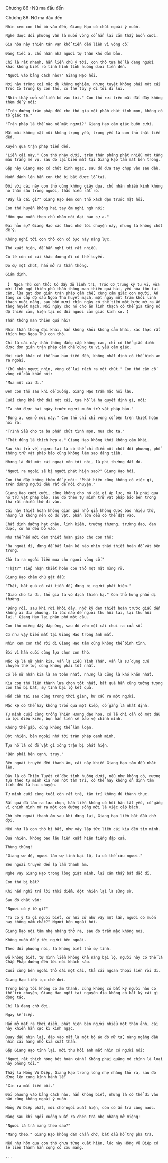 




Chương 86 : Nữ ma đầu đến


Chương 86: Nữ ma đầu đến

	Nhìn xem con thỏ bò vào đến, Giang Hạo có chút ngoài ý muốn.

	Nghe được đối phương vẫn là muốn vòng cổ hắn lại cảm thấy buồn cười.

	Gia hỏa này thiên tân vạn khổ tiến đến liền vì vòng cổ.

	Đáng tiếc a, chủ nhân nhà ngươi tự thân khó đảm bảo.

	Chỉ là rất nhanh, hắn liền chú ý tới, con thỏ tựa hồ là đang người khác không biết rõ tình hình tình huống dưới tiến đến.

	"Ngươi vào bằng cách nào?" Giang Hạo hỏi.

	Nơi này trông coi mặc dù không nghiêm, nhưng tuyệt không phải một cái Trúc Cơ trung kỳ con thỏ, có thể tùy ý đi tới đi lui.

	"Nhìn thấy cửa sổ liền bò vào tới." Con thỏ rơi trên mặt đất đầy không thèm để ý nói:

	"Trên đường trận pháp đều cho thỏ gia một phần chút tình mọn, không có tố giác ta."

	"Trận pháp là thế nào nể mặt ngươi?" Giang Hạo cảm giác buồn cười.

	Mặt mũi không mặt mũi không trọng yếu, trọng yếu là con thỏ thật tiến đến.

	Xuyên qua trận pháp tiến đến.

	"Liền cái này." Con thỏ nhảy dưới, trên thân phảng phất nhiều một tầng màu trắng mê vụ, sau đó lại biến mất tại Giang Hạo tầm mắt bên trong.

	Gặp này Giang Hạo có chút kinh ngạc, sau đó đưa tay chụp vào sau đầu.

	Muốn đánh lén hắn con thỏ bị bắt được lỗ tai.

	Đối với cái này con thỏ cũng không giãy dụa, chủ nhân nhiều kinh khủng nó thấm sâu trong người, thấu hiểu rất rõ.

	"Đây là cái gì?" Giang Hạo đem con thỏ xách đạo trước mặt hỏi.

	Con thỏ huyền không hai tay ôm nghi ngờ nói:

	"Hôm qua muốn theo chủ nhân nói đại hảo sự a."

	Đại hảo sự? Giang Hạo xác thực nhớ tới chuyện này, nhưng là không chút để ý.

	Không nghĩ tới con thỏ còn có bực này năng lực.

	Thỏ xuất hiện, để hắn nghĩ tới rất nhiều.

	Có lẽ còn có cái khác đường đi có thể tuyển.

	Do dự một chút, hắn mở ra thần thông.

	Giám định.

	【  Ngoa Thú con thỏ: Có đầy đủ linh trí, Trúc Cơ trung kỳ tu vi, vừa mới lĩnh ngộ thiên phú thần thông man thiên quá hải, yếu hóa tồn tại cảm, lừa gạt đơn giản trận pháp cấm chế, cùng cảm giác con người. Ẩn tàng có cấp độ sâu Ngoa Thú huyết mạch, một ngày một trăm khối linh thạch nuôi nấng, sau bốn mươi chín ngày có thể tiến một bước mở ra ẩn tàng huyết mạch. Mỗi ngày cho nó cho ăn linh thạch có thể gia tăng nó độ thiện cảm, hiện tại nó đối ngươi cảm giác kính sợ. 】

	Thần thông man thiên quá hải?

	Nhìn thần thông đại khái, hắn không khỏi không cảm khái, xác thực rất thích hợp Ngoa Thú con thỏ.

	Chỉ là cái này thần thông đẳng cấp không cao, chỉ có thể giấu diếm được đơn giản trận pháp cấm chế cùng tu vi yếu cảm giác.

	Nói cách khác có thể hảo hảo tiến đến, không nhất định có thể bình an ra ngoài.

	"Chủ nhân ngươi nhìn, vòng cổ lại rách ra một chút." Con thỏ cầm cổ vòng cổ cầu khẩn nói:

	"Mua một cái đi."

	Đem con thỏ sau khi để xuống, Giang Hạo trầm mặc hồi lâu.

	Cuối cùng khẽ thở dài một cái, tựa hồ là hạ quyết định gì, nói:

	"Ta nhớ được hai ngày trước ngươi muốn trữ vật pháp bảo."

	"Đúng a, xem ở nơi này." Con thỏ chỉ chỉ vòng cổ bên trên thiết hoàn nói ra:

	"Trình Sầu cho ta ba phần chút tình mọn, mua cho ta."

	"Thật đúng là thích hợp a." Giang Hạo không khỏi không cảm khái.

	Sau khi trở về, ngược lại là có thể chỉ điểm một chút đối phương, phổ thông trữ vật pháp bảo cũng không làm sao đáng tiền.

	Nhưng là đối một cái ngoại môn tới nói, là phi thường đắt đỏ.

	"Ngươi ra ngoài sẽ bị người phát hiện sao?" Giang Hạo hỏi.

	Con thỏ đầy không thèm để ý nói: "Phát hiện cũng không có việc gì, trên đường người đều rất dễ nói chuyện."

	Giang Hạo cười cười, cũng không cho nó cái gì áp lực, mà là phải qua nó trữ vật pháp bảo, sau đó theo tự mình trữ vật pháp bảo bên trong thả rất nhiều thứ đi vào.

	Cái này thiết hoàn không gian quá nhỏ giả không được bao nhiêu thứ, nhưng là không nên có đồ vật, phần lớn đều có thể đặt vào.

	Chất dinh dưỡng hạt châu, linh kiếm, trường thương, trường đao, đan dược, cơ hồ đều bỏ vào.

	Như thế hắn mới đem thiết hoàn giao cho con thỏ:

	"Ra ngoài đi, đừng để bất luận kẻ nào nhìn thấy thiết hoàn đồ vật bên trong.

	Chờ ta ra ngoài liền mua cho ngươi vòng cổ."

	"Thật?" Tiếp nhận thiết hoàn con thỏ một mặt mừng rỡ.

	Giang Hạo chăm chú gật đầu:

	"Thật, bất quá có cái tiền đề, đừng bị người phát hiện."

	"Giao cho ta đi, thỏ gia ta vô địch thiên hạ." Con thỏ hưng phấn dị thường.

	"Đúng rồi, sau khi rời khỏi đây, nhớ kỹ đem thiết hoàn trước giấu đến không ai địa phương, ta lúc nào để ngươi thu hồi lại, lại thu hồi lại." Giang Hạo lại phân phó một câu.

	Con thỏ miệng đầy đáp ứng, sau đó vèo một cái chui ra cửa sổ.

	Cứ như vậy biến mất tại Giang Hạo trong ánh mắt.

	Nhìn xem con thỏ rời đi Giang Hạo tâm cũng không thể bình tĩnh.

	Bởi vì hắn cuối cùng lựa chọn con thỏ.

	Mặc kệ là nữ nhân kia, vẫn là Liễu Tinh Thần, vẫn là sử dụng cửu chuyển thế tử, cũng không phải tốt nhất.

	Có lẽ nữ nhân kia là an toàn nhất, nhưng là cũng là khó khăn nhất.

	Kia con thỏ liền thành lựa chọn tốt nhất, bất quá hắn cũng tưởng tượng con thỏ bị bắt, sự tình bại lộ kết quả.

	Hắn cần tại sau cùng trong thời gian, hư cấu ra một người.

	Mặc kệ có thể hay không trốn qua một kiếp, cố gắng là nhất định.

	Tự mình cuối cùng trồng Thiên Hương đạo hoa, có lẽ chỉ cần có một đầu có lợi điều kiện, bọn hắn liền sẽ bảo vệ chính mình.

	Không thể gấp, cũng không thể làm loạn.

	Đột nhiên, bên ngoài nhớ tới trận pháp oanh minh.

	Tựa hồ là có đồ vật gì xông trận bị phát hiện.

	"Bên phải bên cạnh, truy."

	Bên ngoài truyền đến thanh âm, cái này khiến Giang Hạo tâm đều nhấc lên.

	Đây là có Thiên Tuyệt cổ độc tình huống dưới, nếu như không có, nương tựa theo tự mình kia non nớt tâm trí, có thể hay không ổn định tâm tính đều là hai chuyện.

	Tự mình cuối cùng tuổi còn rất trẻ, tâm trí không đủ thành thục.

	Bất quá đã làm ra lựa chọn, hắn liền không có hối hận tất yếu, cố gắng vì chính mình mở ra một con đường sống mới là việc cấp bách.

	Chờ bên ngoài thanh âm sau khi dừng lại, Giang Hạo liền bắt đầu chờ đợi.

	Nếu như là con thỏ bị bắt, như vậy lập tức liền cái kia đến tìm mình.

	Quả nhiên, không bao lâu liền xuất hiện tiếng đập cửa.

	Thùng thùng!

	"Giang sư đệ, ngươi làm sự tình bại lộ, ta có thể cứu ngươi."

	Bên ngoài truyền đến lạ lẫm thanh âm.

	Nghe vậy Giang Hạo trong lòng giật mình, lại cảm thấy bất đắc dĩ.

	Con thỏ bị bắt?

	Khi hắn nghĩ trả lời thời điểm, đột nhiên lại là sững sờ.

	Sau đó chất vấn:

	"Ngươi có ý tứ gì?"

	"Ta có ý tứ gì ngươi biết, cơ hội cứ như vậy một lần, ngươi có muốn hay không nắm chắc?" Người bên ngoài hỏi.

	Giang Hạo nội tâm nhẹ nhàng thở ra, sau đó trầm mặc không nói.

	Không muốn để ý tới người bên ngoài.

	Theo đối phương nói, là không biết thỏ sự tình.

	Đã không biết, tự mình liền không khả năng bại lộ, người này có thể là Chấp Pháp đường đến lời nói khách sáo.

	Cuối cùng bên ngoài thở dài một cái, thả cái ngoan thoại liền rời đi.

	Giang Hạo tiếp tục chờ đợi.

	Trong bóng tối không có âm thanh, cũng không có bất kỳ người nào có thể trò chuyện, Giang Hạo ngồi tại nguyên địa không có bất kỳ cái gì động tác.

	Chỉ là đang chờ đợi.

	Ngày kế tiếp.

	Hắn mở mắt ra thời điểm, phát hiện bên người nhiều một thân ảnh, cái này khiến hắn cực kì kinh ngạc.

	Quay đầu nhìn lại, đập vào mắt là một bộ áo đỏ nữ tử, nàng ngẩng đầu nhìn cái hang nhỏ kia xuất thần.

	Gặp Giang Hạo tỉnh lại, mới thu hồi ánh mắt nhìn có người nói:

	"Ngươi rất thích hỏng bét hoàn cảnh? Không phải quặng mỏ chính là loại này phòng tối."

	Thấy là Hồng Vũ Diệp, Giang Hạo trong lòng nhẹ nhàng thở ra, sau đó đứng lên cung kính hành lễ:

	"Xin ra mắt tiền bối."

	Đối phương vào bằng cách nào, hắn không biết, nhưng là có thể đi vào hắn cũng không ngoài ý muốn.

	Hồng Vũ Diệp phất, mới chỗ ngồi xuất hiện, còn có ấm trà cùng nước.

	Nàng sau khi ngồi xuống xuất ra chén trà nhẹ nhàng mở miệng:

	"Ngươi lá trà mang theo sao?"

	"Mang theo." Giang Hạo không dám chần chờ, bắt đầu hỗ trợ pha trà.

	Nếu như hôm qua con thỏ chưa từng xuất hiện, lúc này Hồng Vũ Diệp có lẽ liền thành hắn cọng cỏ cứu mạng.

	...




